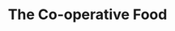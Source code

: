 ---
title: "The Co-operative Food"
url: /barrow-in-furness/the-co-operative-food/
shop: Supermarkt
---